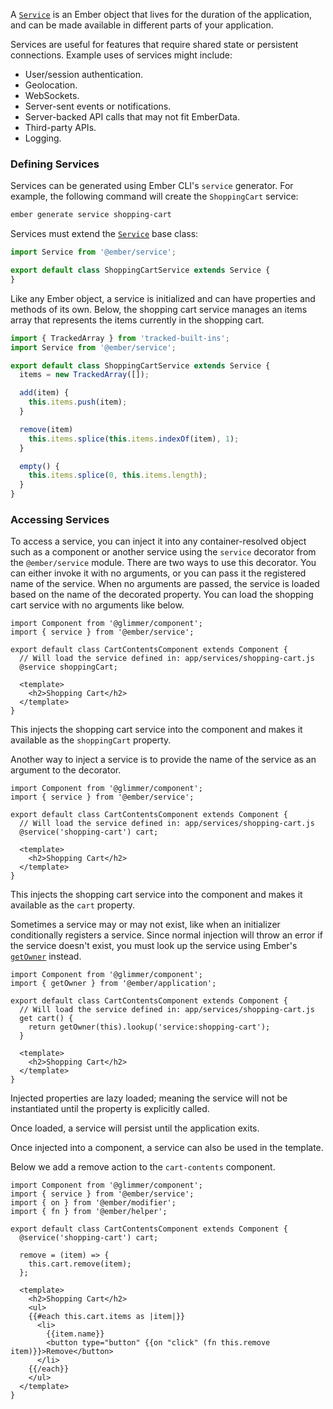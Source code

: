A [`Service`](https://api.emberjs.com/ember/6.7.0/classes/Service) is an Ember object that lives for the duration of the application, and can be made available in different parts of your application.

Services are useful for features that require shared state or persistent connections. Example uses of services might
include:

* User/session authentication.
* Geolocation.
* WebSockets.
* Server-sent events or notifications.
* Server-backed API calls that may not fit EmberData.
* Third-party APIs.
* Logging.

### Defining Services

Services can be generated using Ember CLI's `service` generator.
For example, the following command will create the `ShoppingCart` service:

```bash
ember generate service shopping-cart
```

Services must extend the [`Service`](https://api.emberjs.com/ember/6.7.0/classes/Service) base class:

```javascript {data-filename=app/services/shopping-cart.js}
import Service from '@ember/service';

export default class ShoppingCartService extends Service {
}
```

Like any Ember object, a service is initialized and can have properties and methods of its own.
Below, the shopping cart service manages an items array that represents the items currently in the shopping cart.

```javascript {data-filename=app/services/shopping-cart.js}
import { TrackedArray } from 'tracked-built-ins';
import Service from '@ember/service';

export default class ShoppingCartService extends Service {
  items = new TrackedArray([]);

  add(item) {
    this.items.push(item);
  }

  remove(item) 
    this.items.splice(this.items.indexOf(item), 1);
  }

  empty() {
    this.items.splice(0, this.items.length);
  }
}
```

### Accessing Services

To access a service,
you can inject it into any container-resolved object such as a component or another service using the `service` decorator from the `@ember/service` module.
There are two ways to use this decorator.
You can either invoke it with no arguments, or you can pass it the registered name of the service.
When no arguments are passed, the service is loaded based on the name of the decorated property.
You can load the shopping cart service with no arguments like below.

```gjs {data-filename=app/components/cart-contents.gjs}
import Component from '@glimmer/component';
import { service } from '@ember/service';

export default class CartContentsComponent extends Component {
  // Will load the service defined in: app/services/shopping-cart.js
  @service shoppingCart;

  <template>
    <h2>Shopping Cart</h2>
  </template>
}
```

This injects the shopping cart service into the component and makes it available as the `shoppingCart` property.

Another way to inject a service is to provide the name of the service as an argument to the decorator.

```gjs {data-filename=app/components/cart-contents.gjs}
import Component from '@glimmer/component';
import { service } from '@ember/service';

export default class CartContentsComponent extends Component {
  // Will load the service defined in: app/services/shopping-cart.js
  @service('shopping-cart') cart;

  <template>
    <h2>Shopping Cart</h2>
  </template>
}
```

This injects the shopping cart service into the component and makes it available as the `cart` property.

Sometimes a service may or may not exist, like when an initializer conditionally registers a service.
Since normal injection will throw an error if the service doesn't exist,
you must look up the service using Ember's [`getOwner`](https://api.emberjs.com/ember/6.7.0/classes/@ember%2Fapplication/methods/getOwner?anchor=getOwner) instead.

```gjs {data-filename=app/components/cart-contents.gjs}
import Component from '@glimmer/component';
import { getOwner } from '@ember/application';

export default class CartContentsComponent extends Component {
  // Will load the service defined in: app/services/shopping-cart.js
  get cart() {
    return getOwner(this).lookup('service:shopping-cart');
  }

  <template>
    <h2>Shopping Cart</h2>
  </template>
}
```

Injected properties are lazy loaded; meaning the service will not be instantiated until the property is explicitly called.

Once loaded, a service will persist until the application exits.

Once injected into a component, a service can also be used in the template.

Below we add a remove action to the `cart-contents` component.

```gjs {data-filename=app/components/cart-contents.gjs}
import Component from '@glimmer/component';
import { service } from '@ember/service';
import { on } from '@ember/modifier';
import { fn } from '@ember/helper';

export default class CartContentsComponent extends Component {
  @service('shopping-cart') cart;

  remove = (item) => {
    this.cart.remove(item);
  };

  <template>
    <h2>Shopping Cart</h2>
    <ul>
    {{#each this.cart.items as |item|}}
      <li>
        {{item.name}}
        <button type="button" {{on "click" (fn this.remove item)}}>Remove</button>
      </li>
    {{/each}}
    </ul>
  </template>
}
```

<!-- eof - needed for pages that end in a code block  -->
